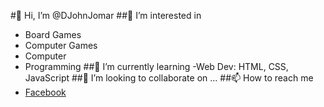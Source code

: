 #👋 Hi, I’m @DJohnJomar
##👀 I’m interested in
- Board Games
- Computer Games
- Computer
- Programming
##🌱 I’m currently learning
  -Web Dev: HTML, CSS, JavaScript
##💞️ I’m looking to collaborate on ...
##📫 How to reach me
- [Facebook](https://www.facebook.com/J0hnjomar)

<!---
DJohnJomar/DJohnJomar is a ✨ special ✨ repository because its `README.md` (this file) appears on your GitHub profile.
You can click the Preview link to take a look at your changes.
--->
